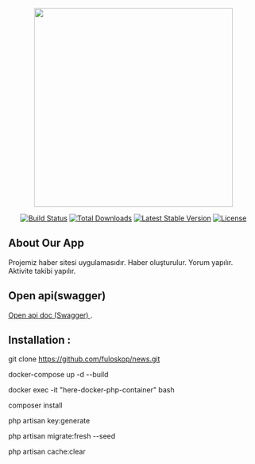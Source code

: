 <p align="center"><a href="https://laravel.com" target="_blank"><img src="https://raw.githubusercontent.com/laravel/art/master/logo-lockup/5%20SVG/2%20CMYK/1%20Full%20Color/laravel-logolockup-cmyk-red.svg" width="400"></a></p>

<p align="center">
<a href="https://travis-ci.org/laravel/framework"><img src="https://travis-ci.org/laravel/framework.svg" alt="Build Status"></a>
<a href="https://packagist.org/packages/laravel/framework"><img src="https://img.shields.io/packagist/dt/laravel/framework" alt="Total Downloads"></a>
<a href="https://packagist.org/packages/laravel/framework"><img src="https://img.shields.io/packagist/v/laravel/framework" alt="Latest Stable Version"></a>
<a href="https://packagist.org/packages/laravel/framework"><img src="https://img.shields.io/packagist/l/laravel/framework" alt="License"></a>
</p>

## About Our App

Projemiz haber sitesi uygulamasıdır. Haber oluşturulur. Yorum yapılır. Aktivite takibi yapılır.


## Open api(swagger)

 [Open api doc (Swagger) ](https://app.swaggerhub.com/apis/fuloskop/patika-dev_bootcamp_news_api/1.0). 

## Installation : 

git clone https://github.com/fuloskop/news.git

docker-compose up -d --build

docker exec -it "here-docker-php-container" bash

composer install

php artisan key:generate

php artisan migrate:fresh --seed

php artisan cache:clear
